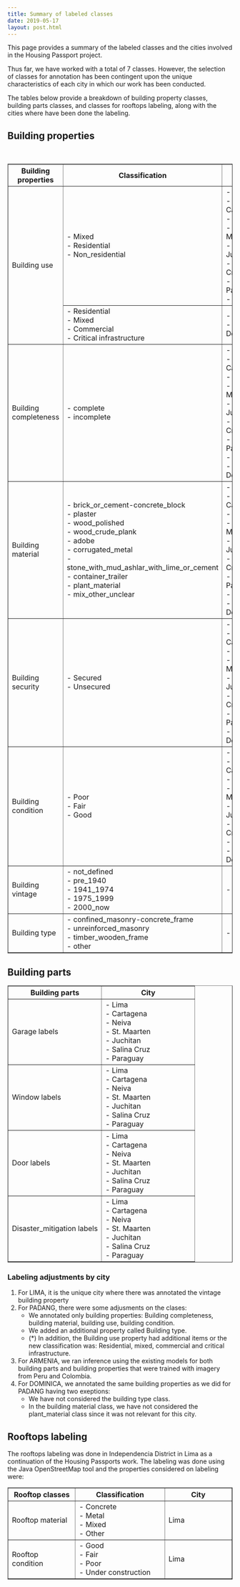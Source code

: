 ```yaml
---
title: Summary of labeled classes
date: 2019-05-17
layout: post.html
---
```


This page provides a summary of the labeled classes and the cities involved in the Housing Passport project. 

Thus far, we have worked with a total of 7 classes. However, the selection of classes for annotation has been contingent upon the unique characteristics of each city in which our work has been conducted.

The tables below provide a breakdown of building property classes, building parts classes, and classes for rooftops labeling, along with the cities where have been done the labeling.

## Building properties

<table border cellpadding="5px">
	<tr>
		<th style="width: 25%;">Building properties</th> 
        <th style="width: 50%;">Classification</th> 
        <th style="width: 25%;">City</th>
	</tr>
	<tr>
		<td rowspan="2" style="text-align: justify; vertical-align: middle;">Building use</td> 
        <td style="text-align: justify; vertical-align: middle;">- Mixed </br> - Residential </br> - Non_residential</td> </br>
        <td style="text-align: justify; vertical-align: middle;">- Lima </br> - Cartagena </br> - Neiva </br> - St. Maarten </br> - Juchitan </br> - Salina Cruz </br> - Paraguay </br> -  Padang </td>
	</tr>
	<tr>
        <td style="text-align: justify; vertical-align: middle;">- Residential </br> - Mixed </br> - Commercial </br> - Critical infrastructure </td>
        <td style="text-align: justify; vertical-align: middle;"> - Padang </br> - Dominica </td>
	</tr>
	<tr>
		<td style="text-align: justify; vertical-align: middle;">Building completeness</td> 
        <td style="text-align: justify; vertical-align: middle;">- complete </br> - incomplete </br></td>
        <td style="text-align: justify; vertical-align: middle;">- Lima </br> - Cartagena </br> - Neiva </br> - St. Maarten </br> - Juchitan </br> - Salina Cruz </br> - Paraguay </br> - Padang </br> - Dominica </td>
	</tr>
	<tr>
		<td style="text-align: justify; vertical-align: middle;">Building material</td> 
        <td style="text-align: justify; vertical-align: middle;">- brick_or_cement-concrete_block </br> - plaster </br> - wood_polished </br> - wood_crude_plank </br> - adobe </br> - corrugated_metal </br> - stone_with_mud_ashlar_with_lime_or_cement</br> - container_trailer </br> - plant_material </br> - mix_other_unclear </br> </td>
        <td style="text-align: justify; vertical-align: middle;">- Lima </br> - Cartagena </br> - Neiva </br> - St. Maarten </br> - Juchitan </br> - Salina Cruz </br> - Paraguay </br> - Padang </br> - Dominica </td>
	</tr>
	<tr>
		<td style="text-align: justify; vertical-align: middle;">Building security</td> 
        <td style="text-align: justify; vertical-align: middle;">- Secured </br> - Unsecured </br></td>
        <td style="text-align: justify; vertical-align: middle;">- Lima </br> - Cartagena </br> - Neiva </br> - St. Maarten </br> - Juchitan </br> - Salina Cruz </br> - Paraguay </br> - Dominica </td>
	</tr>
	<tr>
		<td style="text-align: justify; vertical-align: middle;">Building condition </td> 
        <td style="text-align: justify; vertical-align: middle;">- Poor </br> - Fair </br> - Good</td>
        <td style="text-align: justify; vertical-align: middle;">- Lima </br> - Cartagena </br> - Neiva </br> - St. Maarten </br> - Juchitan </br> - Salina Cruz </br> - Padang </br> - Dominica </td>
	</tr>
	<tr>
		<td style="text-align: justify; vertical-align: middle;">Building vintage</td> 
        <td style="text-align: justify; vertical-align: middle;">- not_defined </br> - pre_1940 </br> - 1941_1974 </br> - 1975_1999 </br> - 2000_now </td>
        <td style="text-align: justify; vertical-align: middle;">- Lima </td>
	</tr>
		<tr>
		<td style="text-align: justify; vertical-align: middle;">Building type</td> 
        <td style="text-align: justify; vertical-align: middle;">- confined_masonry-concrete_frame </br> - unreinforced_masonry </br> - timber_wooden_frame </br> - other </td>
        <td style="text-align: justify; vertical-align: middle;">- Padang </td>
	</tr>
</table>

## Building parts

<table border cellpadding="5px">
	<tr>
		<th style="width: 50%;">Building parts</th> 
        <th style="width: 50%;">City</th>
	</tr>
	<tr>
		<td style="text-align: justify; vertical-align: middle;">Garage labels</td> 
        <td style="text-align: justify; vertical-align: middle;">- Lima </br> - Cartagena </br> - Neiva </br> - St. Maarten </br> - Juchitan </br> - Salina Cruz </br> - Paraguay </td>
	</tr>
	<tr>
		<td style="text-align: justify; vertical-align: middle;">Window labels</td> 
        <td style="text-align: justify; vertical-align: middle;">- Lima </br> - Cartagena </br> - Neiva </br> - St. Maarten </br> - Juchitan </br> - Salina Cruz </br> - Paraguay </td>
	</tr>
    	<tr>
		<td style="text-align: justify; vertical-align: middle;">Door labels</td> 
        <td style="text-align: justify; vertical-align: middle;">- Lima </br> - Cartagena </br> - Neiva </br> - St. Maarten </br> - Juchitan </br> - Salina Cruz </br> - Paraguay </td>
	</tr>
	<tr>
		<td style="text-align: justify; vertical-align: middle;">Disaster_mitigation labels</td> 
        <td style="text-align: justify; vertical-align: middle;">- Lima </br> - Cartagena </br> - Neiva </br> - St. Maarten </br> - Juchitan </br> - Salina Cruz </br> - Paraguay </td>
	</tr>

</table>

### Labeling adjustments by city


1. For LIMA, it is the unique city where there was annotated the vintage building property
2. For PADANG, there were some adjusments on the clases:
    - We annotated only building properties: Building completeness, building material, building use, building condition.
    - We added an additional property called Building type.
    - (*) In addition, the Building use property had additional items or the new classification was: Residential, mixed, commercial and critical infrastructure.
3. For ARMENIA, we ran inference using the existing models for both building parts and building properties that were trained with imagery from Peru and Colombia.
4. For DOMINICA, we annotated the same building properties as we did for PADANG having two exeptions:
	- We have not considered the building type class. 
	- In the building material class, we have not considered the plant_material class since it was not relevant for this city.

## Rooftops labeling

The rooftops labeling was done in Independencia District in Lima as a continuation of the Housing Passports work. 
The labeling was done using the Java OpenStreetMap tool and the properties considered on labeling were:

<table border cellpadding="5px">
	<tr>
		<th style="width: 30%;">Rooftop classes</th> 
        <th style="width: 40%;">Classification</th> 
        <th style="width: 30%;">City</th>
	</tr>
	<tr>
		<td style="text-align: justify; vertical-align: middle;">Rooftop material</td> 
        <td style="text-align: justify; vertical-align: middle;">- Concrete </br> - Metal </br> - Mixed </br> - Other </td>
        <td style="text-align: justify; vertical-align: middle;">Lima</td> 
	</tr>
		<tr>
		<td style="text-align: justify; vertical-align: middle;">Rooftop condition</td> 
        <td style="text-align: justify; vertical-align: middle;">- Good </br> - Fair </br> - Poor </br> - Under construction </td>
        <td style="text-align: justify; vertical-align: middle;">Lima</td> 
	</tr>
</table>
